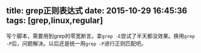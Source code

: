 title: grep正则表达式
date: 2015-10-29 16:45:36
tags: [grep,linux,regular]
---
写个脚本，需要用到grep的零宽断言。拿`grep -E`尝试了半天都没效果。换用`grep -P`后，问题解决。以后还是统一用`grep -P`进行正则匹配吧。
